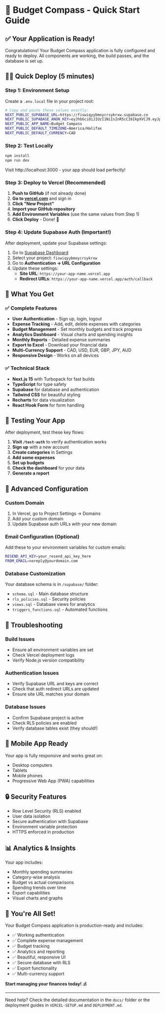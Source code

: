 # 🚀 Budget Compass - Quick Start Guide

## ✅ Your Application is Ready!

Congratulations! Your Budget Compass application is fully configured and ready to deploy. All components are working, the build passes, and the database is set up.

## 🏃‍♂️ Quick Deploy (5 minutes)

### Step 1: Environment Setup
Create a `.env.local` file in your project root:

```bash
# Copy and paste these values exactly:
NEXT_PUBLIC_SUPABASE_URL=https://fiswiqyybmoycrsykrxw.supabase.co
NEXT_PUBLIC_SUPABASE_ANON_KEY=eyJhbGciOiJIUzI1NiIsInR5cCI6IkpXVCJ9.eyJpc3MiOiJzdXBhYmFzZSIsInJlZiI6ImZpc3dpcXl5Ym1veWNyc3lrcnh3Iiwicm9sZSI6ImFub24iLCJpYXQiOjE3NTgwMjg4MTMsImV4cCI6MjA3MzYwNDgxM30.qN5zyLKjQYXxX9Ko1hqkd9tdsrpZq03E96SdWSm_-W4
NEXT_PUBLIC_APP_NAME=Budget Compass
NEXT_PUBLIC_DEFAULT_TIMEZONE=America/Halifax
NEXT_PUBLIC_DEFAULT_CURRENCY=CAD
```

### Step 2: Test Locally
```bash
npm install
npm run dev
```

Visit http://localhost:3000 - your app should load perfectly!

### Step 3: Deploy to Vercel (Recommended)
1. **Push to GitHub** (if not already done)
2. **Go to [vercel.com](https://vercel.com)** and sign in
3. **Click "New Project"**
4. **Import your GitHub repository**
5. **Add Environment Variables** (use the same values from Step 1)
6. **Click Deploy** - Done! 🎉

### Step 4: Update Supabase Auth (Important!)
After deployment, update your Supabase settings:

1. Go to [Supabase Dashboard](https://supabase.com/dashboard)
2. Select your project: `fiswiqyybmoycrsykrxw`
3. Go to **Authentication → URL Configuration**
4. Update these settings:
   - **Site URL**: `https://your-app-name.vercel.app`
   - **Redirect URLs**: `https://your-app-name.vercel.app/auth/callback`

## 🎯 What You Get

### ✅ Complete Features
- **User Authentication** - Sign up, login, logout
- **Expense Tracking** - Add, edit, delete expenses with categories
- **Budget Management** - Set monthly budgets and track progress
- **Analytics Dashboard** - Visual charts and spending insights
- **Monthly Reports** - Detailed expense summaries
- **Export to Excel** - Download your financial data
- **Multi-Currency Support** - CAD, USD, EUR, GBP, JPY, AUD
- **Responsive Design** - Works on all devices

### ✅ Technical Stack
- **Next.js 15** with Turbopack for fast builds
- **TypeScript** for type safety
- **Supabase** for database and authentication
- **Tailwind CSS** for beautiful styling
- **Recharts** for data visualization
- **React Hook Form** for form handling

## 🧪 Testing Your App

After deployment, test these key flows:

1. **Visit `/test-auth`** to verify authentication works
2. **Sign up** with a new account
3. **Create categories** in Settings
4. **Add some expenses** 
5. **Set up budgets**
6. **Check the dashboard** for your data
7. **Generate a report** 

## 🔧 Advanced Configuration

### Custom Domain
1. In Vercel, go to Project Settings → Domains
2. Add your custom domain
3. Update Supabase auth URLs with your new domain

### Email Configuration (Optional)
Add these to your environment variables for custom emails:
```bash
RESEND_API_KEY=your_resend_api_key_here
FROM_EMAIL=noreply@yourdomain.com
```

### Database Customization
Your database schema is in `/supabase/` folder:
- `schema.sql` - Main database structure
- `rls_policies.sql` - Security policies
- `views.sql` - Database views for analytics
- `triggers_functions.sql` - Automated functions

## 🚨 Troubleshooting

### Build Issues
- Ensure all environment variables are set
- Check Vercel deployment logs
- Verify Node.js version compatibility

### Authentication Issues
- Verify Supabase URL and keys are correct
- Check that auth redirect URLs are updated
- Ensure site URL matches your domain

### Database Issues
- Confirm Supabase project is active
- Check RLS policies are enabled
- Verify database tables exist (they should!)

## 📱 Mobile App Ready
Your app is fully responsive and works great on:
- Desktop computers
- Tablets
- Mobile phones
- Progressive Web App (PWA) capabilities

## 🔒 Security Features
- Row Level Security (RLS) enabled
- User data isolation
- Secure authentication with Supabase
- Environment variable protection
- HTTPS enforced in production

## 📊 Analytics & Insights
Your app includes:
- Monthly spending summaries
- Category-wise analysis
- Budget vs actual comparisons
- Spending trends over time
- Export capabilities
- Visual charts and graphs

## 🎉 You're All Set!

Your Budget Compass application is production-ready and includes:
- ✅ Working authentication
- ✅ Complete expense management
- ✅ Budget tracking
- ✅ Analytics and reporting
- ✅ Beautiful, responsive UI
- ✅ Secure database with RLS
- ✅ Export functionality
- ✅ Multi-currency support

**Start managing your finances today!** 💰

---

Need help? Check the detailed documentation in the `docs/` folder or the deployment guides in `VERCEL-SETUP.md` and `DEPLOYMENT.md`.
